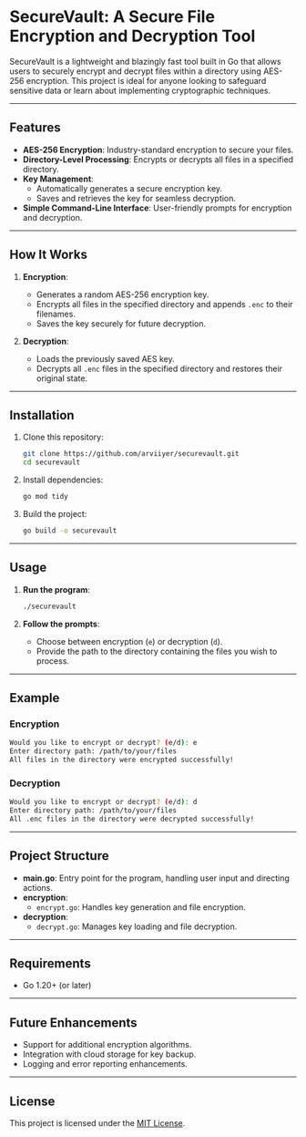# SecureVault: A Secure File Encryption and Decryption Tool

SecureVault is a lightweight and blazingly fast tool built in Go that allows users to securely encrypt and decrypt files within a directory using AES-256 encryption. This project is ideal for anyone looking to safeguard sensitive data or learn about implementing cryptographic techniques.

---

## Features

- **AES-256 Encryption**: Industry-standard encryption to secure your files.
- **Directory-Level Processing**: Encrypts or decrypts all files in a specified directory.
- **Key Management**:
  - Automatically generates a secure encryption key.
  - Saves and retrieves the key for seamless decryption.
- **Simple Command-Line Interface**: User-friendly prompts for encryption and decryption.

---

## How It Works

1. **Encryption**:
   - Generates a random AES-256 encryption key.
   - Encrypts all files in the specified directory and appends `.enc` to their filenames.
   - Saves the key securely for future decryption.

2. **Decryption**:
   - Loads the previously saved AES key.
   - Decrypts all `.enc` files in the specified directory and restores their original state.

---

## Installation

1. Clone this repository:
   ```bash
   git clone https://github.com/arviiyer/securevault.git
   cd securevault
   ```

2. Install dependencies:
   ```bash
   go mod tidy
   ```

3. Build the project:
   ```bash
   go build -o securevault
   ```

---

## Usage

1. **Run the program**:
   ```bash
   ./securevault
   ```

2. **Follow the prompts**:
   - Choose between encryption (`e`) or decryption (`d`).
   - Provide the path to the directory containing the files you wish to process.

---

## Example

### Encryption
```bash
Would you like to encrypt or decrypt? (e/d): e
Enter directory path: /path/to/your/files
All files in the directory were encrypted successfully!
```

### Decryption
```bash
Would you like to encrypt or decrypt? (e/d): d
Enter directory path: /path/to/your/files
All .enc files in the directory were decrypted successfully!
```

---

## Project Structure

- **main.go**: Entry point for the program, handling user input and directing actions.
- **encryption**:
  - `encrypt.go`: Handles key generation and file encryption.
- **decryption**:
  - `decrypt.go`: Manages key loading and file decryption.

---

## Requirements

- Go 1.20+ (or later)

---

## Future Enhancements

- Support for additional encryption algorithms.
- Integration with cloud storage for key backup.
- Logging and error reporting enhancements.

---

## License

This project is licensed under the [MIT License](./LICENSE).
